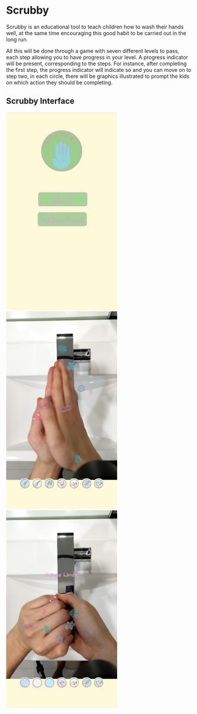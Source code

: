 # Scrubby
Scrubby is an educational tool to teach children how to wash their hands well, at the same time encouraging this good habit to be carried out in the long run. 

All this will be done through a game with seven different levels to pass, each step allowing you to have progress in your level. A progress indicator will be present, corresponding to the steps. For instance, after completing the first step, the progress indicator will indicate so and you can move on to step two, in each circle, there will be graphics illustrated to prompt the kids on which action they should be completing. 

<h2>Scrubby Interface</h2>

<div class="row">
  <div class="column">
    <img src="images/homescreen.jpg" alt="home" width="300">
  </div>
  <div class="column">
    <img src="images/hand1.jpg" alt="hand1" width="300">
  </div>
  <div class="column">
    <img src="images/hand2.jpg" alt="hand2" width="300">
  </div>
</div>
